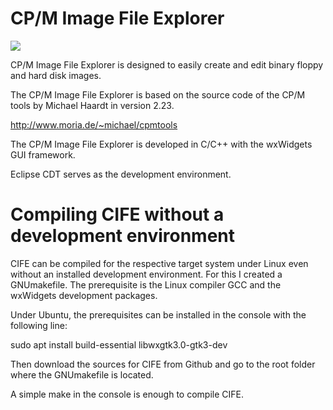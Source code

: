 # CP/M Image File Explorer #

![](CIFE_Linux.jpg)

CP/M Image File Explorer is designed to easily create and edit binary floppy and hard disk images.

The CP/M Image File Explorer is based on the source code of the CP/M tools by Michael Haardt in version 2.23.

http://www.moria.de/~michael/cpmtools

The CP/M Image File Explorer is developed in C/C++ with the wxWidgets GUI framework.

Eclipse CDT serves as the development environment.

# Compiling CIFE without a development environment #
CIFE can be compiled for the respective target system under Linux even without an installed development environment.
For this I created a GNUmakefile. The prerequisite is the Linux compiler GCC and the wxWidgets development packages.

Under Ubuntu, the prerequisites can be installed in the console with the following line:

sudo apt install build-essential libwxgtk3.0-gtk3-dev

Then download the sources for CIFE from Github and go to the root folder where the GNUmakefile is located.

A simple make in the console is enough to compile CIFE.
